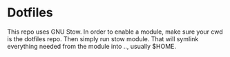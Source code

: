# Dotfiles

This repo uses GNU Stow. In order to enable a module, make sure your cwd is the dotfiles repo. Then simply run stow module. That will symlink everything needed from the module into .., usually $HOME.
